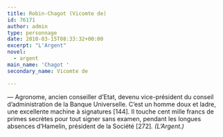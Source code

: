 ```yaml
---
title: Robin-Chagot (Vicomte de)
id: 76171
author: admin
type: personnage
date: 2010-03-15T08:33:32+00:00
excerpt: "L'Argent"
novel:
  - argent
main_name: 'Chagot '
secondary_name: Vicomte de

---
```

— Agronome, ancien conseiller d&rsquo;Etat, devenu vice-président du conseil d&rsquo;administration de la Banque Universelle. C&rsquo;est un homme doux et ladre, une excellente machine à signatures [144]. Il touche cent mille francs de primes secrètes pour tout signer sans examen, pendant les longues absences d&rsquo;Hamelin, président de la Société [272]_. (L&rsquo;Argent.)_